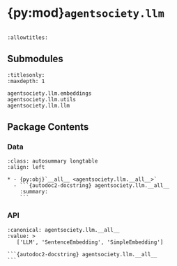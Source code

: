 # {py:mod}`agentsociety.llm`

```{py:module} agentsociety.llm
```

```{autodoc2-docstring} agentsociety.llm
:allowtitles:
```

## Submodules

```{toctree}
:titlesonly:
:maxdepth: 1

agentsociety.llm.embeddings
agentsociety.llm.utils
agentsociety.llm.llm
```

## Package Contents

### Data

````{list-table}
:class: autosummary longtable
:align: left

* - {py:obj}`__all__ <agentsociety.llm.__all__>`
  - ```{autodoc2-docstring} agentsociety.llm.__all__
    :summary:
    ```
````

### API

````{py:data} __all__
:canonical: agentsociety.llm.__all__
:value: >
   ['LLM', 'SentenceEmbedding', 'SimpleEmbedding']

```{autodoc2-docstring} agentsociety.llm.__all__
```

````
